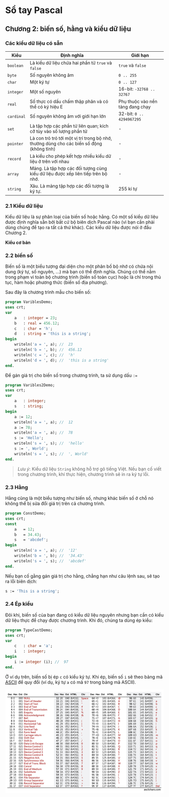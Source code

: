 # Sổ tay Pascal

## Chương 2: biến số, hằng và kiểu dữ liệu

### Các kiểu dữ liệu có sẵn

| Kiểu | Định nghĩa | Giới hạn |
| --- | --- | --- |
| `boolean` | Là kiểu dữ liệu chứa hai phần tử `true` và `false` | `true` và `false` |
| `byte` | Số nguyên không âm | `0 .. 255` |
| `char` | Một ký tự | `0 .. 127` |
| `integer` | Một số nguyên | 16-bit: `-32768 .. 32767` |
| `real` | Số thực có dấu chấm thập phân và có thể có ký hiệu E | Phụ thuộc vào nền tảng đang chạy |
| `cardinal` | Số nguyên không âm với giới hạn lớn | 32-bit: `0 .. 4294967295` |
| `set` | Là tập hợp các phần tử liên quan; kích cỡ tùy vào số lượng phần tử | - |
| `pointer` | Là con trỏ trỏ tới một vị trí trong bộ nhớ, thường dùng cho các biến số động (không tĩnh) | - |
| `record` | Là kiểu cho phép kết hợp nhiều kiểu dữ liệu ở trên với nhau | - |
| `array` | Mảng. Là tập hợp các đối tượng cùng kiểu dữ liệu được xếp liên tiếp trên bộ nhớ. | - |
| `string` | Xâu. Là mảng tập hợp các đối tượng là ký tự. | 255 kí tự |

### 2.1 Kiểu dữ liệu

Kiểu dữ liệu là sự phân loại của biến số hoặc hằng. Có một số kiểu dữ liệu được định nghĩa sẵn bởi bất cứ bộ biên dịch Pascal nào (vì bạn cần phải dùng chúng để tạo ra tất cả thứ khác). Các kiểu dữ liệu được nói ở đầu Chương 2.

**Kiểu cơ bản**

### 2.2 biến số

Biến số là một biểu tượng đại diện cho một phân bố bộ nhớ có chứa nội dung (ký tự, số nguyên, ...) mà bạn có thể định nghĩa. Chúng có thể nằm trong phạm vi toàn bộ chương trình (biến số toàn cục) hoặc là chỉ trong thủ tục, hàm hoặc phương thức (biến số địa phương).

Sau đây là chương trình mẫu cho biến số:
```pascal
program VariblesDemo;
uses crt;
var
    a   : integer = 23;
    b   : real = 456.12;
    c   : char = 'h';
    d   : string = 'this is a string';
begin
    writeln('a = ', a); //  23
    writeln('b = ', b); //  456.12
    writeln('c = ', c); //  'h'
    writeln('d = ', d); //  'this is a string'
end.
```

Để gán giá trị cho biến số trong chương trình, ta sử dụng dấu `:=`
```pascal
program Varibles2Demo;
uses crt;
var
    a   : integer;
    s   : string;
begin
    a := 12;
    writeln('a = ', a); //  12
    a := 78;
    writeln('a = ', a); //  78
    s := 'Hello';
    writeln('s = ', s); //  'hello'
    s := ', World';
    writeln('s = ', s); //  ', World'
end.
```

> *Lưu ý*: Kiểu dữ liệu `String` không hỗ trợ gõ tiếng Việt. Nếu bạn cố viết trong chương trình, khí thực hiện, chương trình sẽ in ra ký tự lỗi.

### 2.3 Hằng

Hằng cũng là một biểu tượng như biến số, nhưng khác biến số ở chỗ nó không thể bị sửa đổi giá trị trên cả chương trình.

```pascal
program ConstDemo;
uses crt;
const
    a   = 12;
    b   = 34.43;
    s   = 'abcdef';
begin
    writeln('a = ', a); //  '12'
    writeln('b = ', b); //  '34.43'
    writeln('s = ', s); //  'abcdef'
end.
```

Nếu bạn cố gằng gán giá trị cho hằng, chẳng hạn như câu lệnh sau, sẽ tạo ra lỗi biên dịch:
```pascal
s := 'This is a string';
```

### 2.4 Ép kiểu

Đôi khi, biến số của bạn đang có kiểu dữ liệu nguyên nhưng bạn cần có kiểu dữ liệu thực để chạy được chương trình. Khi đó, chúng ta dùng ép kiểu:
```pascal
program TypeCastDemo;
uses crt; 
var
    c   : char = 'a';
    i   : integer;    
begin
    i := integer (i); //  97
end.
```
Ở ví dụ trên, biến số bị ép `c` có kiểu ký tự. Khi ép, biến số `i` sẽ theo bảng mã [ASCII](http://www.asciitable.com/) để quy đổi (ví dụ, ký tự `a` có mã `97` trong bảng mã ASCII).

![Bảng mã ASCII](res/img/ascii-chars-landscape.jpg)
